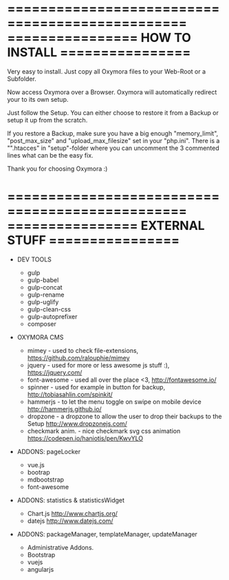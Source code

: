 ================================================
================ HOW TO INSTALL ================
================================================

Very easy to install. Just copy all Oxymora
files to your Web-Root or a Subfolder.

Now access Oxymora over a Browser. Oxymora
will automatically redirect your to its
own setup.

Just follow the Setup. You can either choose
to restore it from a Backup or setup it up
from the scratch.

If you restore a Backup, make sure you have
a big enough "memory_limit", "post_max_size"
and "upload_max_filesize" set in your
"php.ini". There is a "".htacces"
in "setup"-folder where you can uncomment
the 3 commented lines what can be the easy
fix.

Thank you for choosing Oxymora :)





================================================
================ EXTERNAL STUFF ================
================================================

- DEV TOOLS
  - gulp
  - gulp-babel
  - gulp-concat
  - gulp-rename
  - gulp-uglify
  - gulp-clean-css
  - gulp-autoprefixer
  - composer

- OXYMORA CMS
  - mimey           - used to check file-extensions, https://github.com/ralouphie/mimey
  - jquery          - used for more or less awesome js stuff :), https://jquery.com/
  - font-awesome    - used all over the place <3, http://fontawesome.io/
  - spinner         - used for example in button for backup, http://tobiasahlin.com/spinkit/
  - hammerjs        - to let the menu toggle on swipe on mobile device http://hammerjs.github.io/
  - dropzone        - a dropzone to allow the user to drop their backups to the Setup http://www.dropzonejs.com/
  - checkmark anim. - nice checkmark svg css animation https://codepen.io/haniotis/pen/KwvYLO

- ADDONS: pageLocker
  - vue.js
  - bootrap
  - mdbootstrap
  - font-awesome

- ADDONS: statistics & statisticsWidget
  - Chart.js http://www.chartjs.org/
  - datejs http://www.datejs.com/

- ADDONS: packageManager, templateManager, updateManager
  - Administrative Addons.
  - Bootstrap
  - vuejs
  - angularjs
